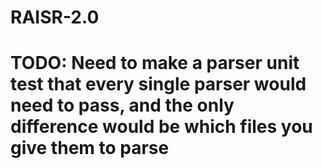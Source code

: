 # RAISR-2.0
# TODO: Need to make a parser unit test that every single parser would need to pass, and the only difference would be which files you give them to parse 
